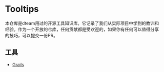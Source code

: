 # Tooltips

本仓库是dteam用过的开源工具知识库，它记录了我们从实际项目中学到的教训和经验。作为一个开放的仓库，任何贡献都是受欢迎的，如果你有任何可以值得分享的技巧，可以提交一份PR。

## 工具

- [Grails](grails_cn.md)